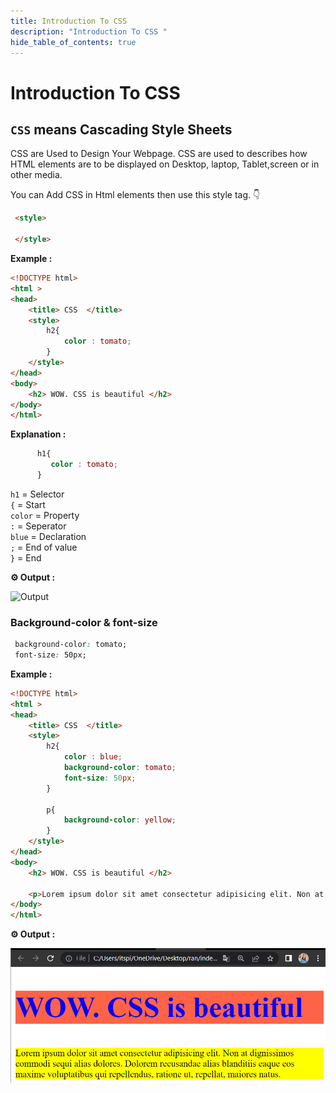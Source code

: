 ```yaml
---
title: Introduction To CSS  
description: "Introduction To CSS "
hide_table_of_contents: true
---
```

# Introduction To CSS 

## ```CSS``` means Cascading Style Sheets

CSS are Used to Design Your Webpage.
CSS are used to describes how HTML elements are to be displayed on Desktop, laptop, Tablet,screen or in other media.

You can Add CSS in Html elements then use this style tag. 👇

```html
 <style>

 </style>
```

**Example :**

```html
<!DOCTYPE html>
<html >
<head>
    <title> CSS  </title>
    <style>
        h2{
            color : tomato;
        }
    </style>
</head>
<body> 
    <h2> WOW. CSS is beautiful </h2>
</body>
</html>
```
**Explanation :**

```css
      h1{
         color : tomato;
      }
```

```h1```  = Selector <br/>
```{``` = Start <br/>
```color``` = Property <br/>
```:``` =  Seperator <br/>
```blue``` = Declaration <br/>
```;``` = End of value <br/>
```}``` = End <br/>

**⚙️ Output :**

![Output](output-1.png) 

### Background-color & font-size

```css
 background-color: tomato;
 font-size: 50px;
```

**Example :**

```html
<!DOCTYPE html>
<html >
<head>
    <title> CSS  </title>
    <style>
        h2{
            color : blue;
            background-color: tomato;
            font-size: 50px;
        }

        p{
            background-color: yellow;
        }
    </style>
</head>
<body> 
    <h2> WOW. CSS is beautiful </h2>
    
    <p>Lorem ipsum dolor sit amet consectetur adipisicing elit. Non at dignissimos commodi sequi alias dolores. Dolorem recusandae alias blanditiis eaque eos maxime voluptatibus qui repellendus, ratione ut, repellat, maiores natus.</p>
</body>
</html>
```
**⚙️ Output :**

![Output](output-2.png)

